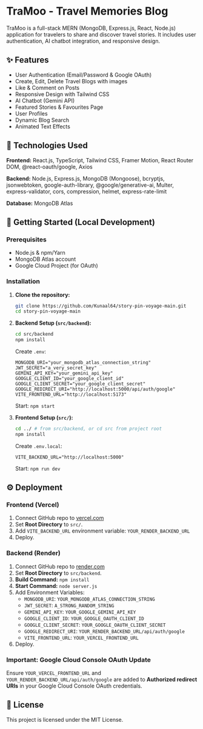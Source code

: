 # TraMoo - Travel Memories Blog

TraMoo is a full-stack MERN (MongoDB, Express.js, React, Node.js) application for travelers to share and discover travel stories. It includes user authentication, AI chatbot integration, and responsive design.

## ✨ Features

- User Authentication (Email/Password & Google OAuth)
- Create, Edit, Delete Travel Blogs with images
- Like & Comment on Posts
- Responsive Design with Tailwind CSS
- AI Chatbot (Gemini API)
- Featured Stories & Favourites Page
- User Profiles
- Dynamic Blog Search
- Animated Text Effects

## 🚀 Technologies Used

**Frontend:** React.js, TypeScript, Tailwind CSS, Framer Motion, React Router DOM, @react-oauth/google, Axios

**Backend:** Node.js, Express.js, MongoDB (Mongoose), bcryptjs, jsonwebtoken, google-auth-library, @google/generative-ai, Multer, express-validator, cors, compression, helmet, express-rate-limit

**Database:** MongoDB Atlas

## 🏁 Getting Started (Local Development)

### Prerequisites

- Node.js & npm/Yarn
- MongoDB Atlas account
- Google Cloud Project (for OAuth)

### Installation

1.  **Clone the repository:**

    ```bash
    git clone https://github.com/Kunaal64/story-pin-voyage-main.git
    cd story-pin-voyage-main
    ```

2.  **Backend Setup (`src/backend`):**

    ```bash
    cd src/backend
    npm install
    ```

    Create `.env`:

    ```env
    MONGODB_URI="your_mongodb_atlas_connection_string"
    JWT_SECRET="a_very_secret_key"
    GEMINI_API_KEY="your_gemini_api_key"
    GOOGLE_CLIENT_ID="your_google_client_id"
    GOOGLE_CLIENT_SECRET="your_google_client_secret"
    GOOGLE_REDIRECT_URI="http://localhost:5000/api/auth/google"
    VITE_FRONTEND_URL="http://localhost:5173"
    ```

    Start: `npm start`

3.  **Frontend Setup (`src/`):**
    ```bash
    cd ../ # from src/backend, or cd src from project root
    npm install
    ```
    Create `.env.local`:
    ```env
    VITE_BACKEND_URL="http://localhost:5000"
    ```
    Start: `npm run dev`

## ⚙️ Deployment

### Frontend (Vercel)

1.  Connect GitHub repo to [vercel.com](https://vercel.com/)
2.  Set **Root Directory** to `src/`.
3.  Add `VITE_BACKEND_URL` environment variable: `YOUR_RENDER_BACKEND_URL`
4.  Deploy.

### Backend (Render)

1.  Connect GitHub repo to [render.com](https://render.com/)
2.  Set **Root Directory** to `src/backend`.
3.  **Build Command:** `npm install`
4.  **Start Command:** `node server.js`
5.  Add Environment Variables:
    - `MONGODB_URI`: `YOUR_MONGODB_ATLAS_CONNECTION_STRING`
    - `JWT_SECRET`: `A_STRONG_RANDOM_STRING`
    - `GEMINI_API_KEY`: `YOUR_GOOGLE_GEMINI_API_KEY`
    - `GOOGLE_CLIENT_ID`: `YOUR_GOOGLE_OAUTH_CLIENT_ID`
    - `GOOGLE_CLIENT_SECRET`: `YOUR_GOOGLE_OAUTH_CLIENT_SECRET`
    - `GOOGLE_REDIRECT_URI`: `YOUR_RENDER_BACKEND_URL/api/auth/google`
    - `VITE_FRONTEND_URL`: `YOUR_VERCEL_FRONTEND_URL`
6.  Deploy.

### Important: Google Cloud Console OAuth Update

Ensure `YOUR_VERCEL_FRONTEND_URL` and `YOUR_RENDER_BACKEND_URL/api/auth/google` are added to **Authorized redirect URIs** in your Google Cloud Console OAuth credentials.


## 📄 License

This project is licensed under the MIT License.

